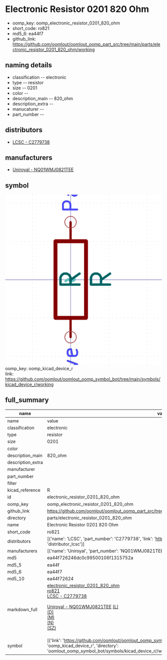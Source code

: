 # Electronic Resistor 0201 820 Ohm

  
* oomp_key: oomp_electronic_resistor_0201_820_ohm 
* short_code: ro821
* md5_6: ea44f7  
* github_link: https://github.com/oomlout/oomlout_oomp_part_src/tree/main/parts/electronic_resistor_0201_820_ohm/working  
## naming details
* classification -- electronic
* type -- resistor
* size -- 0201
* color -- 
* description_main -- 820_ohm
* description_extra -- 
* manucaturer -- 
* part_number -- 

## distributors
* [LCSC - C2779738](https://lcsc.com/product-detail/C2779738.html)  

## manufacturers
* [Uniroyal - NQ01WMJ0821TEE]()  

## symbol

![](symbol/0/working/working_600.png)  
oomp_key: oomp_kicad_device_r  
link: https://github.com/oomlout/oomlout_oomp_symbol_bot/tree/main/symbols/kicad_device_r/working  


## full_summary
| name | value | 
| --- | --- | 
| name | value | 
| classification | electronic | 
| type | resistor | 
| size | 0201 | 
| color |  | 
| description_main | 820_ohm | 
| description_extra |  | 
| manufacturer |  | 
| part_number |  | 
| filter |  | 
| kicad_reference | R | 
| id | electronic_resistor_0201_820_ohm | 
| oomp_key | oomp_electronic_resistor_0201_820_ohm | 
| github_link | https://github.com/oomlout/oomlout_oomp_part_src/tree/main/parts/electronic_resistor_0201_820_ohm/working | 
| directory | parts/electronic_resistor_0201_820_ohm | 
| name | Electronic Resistor 0201 820 Ohm | 
| short_code | ro821 | 
| distributors | [{'name': 'LCSC', 'part_number': 'C2779738', 'link': 'https://lcsc.com/product-detail/C2779738.html', 'id': 'distributor_lcsc'}] | 
| manufacturers | [{'name': 'Uniroyal', 'part_number': 'NQ01WMJ0821TEE', 'link': '', 'id': 'manufacturer_uniroyal'}] | 
| md5 | ea44f726246dc0c99500106f1315752a | 
| md5_5 | ea44f | 
| md5_6 | ea44f7 | 
| md5_10 | ea44f72624 | 
| markdown_full | [electronic_resistor_0201_820_ohm](https://github.com/oomlout/oomlout_oomp_part_src/tree/main/parts/electronic_resistor_0201_820_ohm/working)<br>[ro821](https://github.com/oomlout/oomlout_oomp_part_src/tree/main/parts/electronic_resistor_0201_820_ohm/working)<br>[LCSC - C2779738<br>](https://lcsc.com/product-detail/C2779738.html)<br>[Uniroyal - NQ01WMJ0821TEE]() [(L)<br>](https://www.lcsc.com/search?q=NQ01WMJ0821TEE)[(D)<br>](https://www.digikey.com/en/products?,keywords=NQ01WMJ0821TEE)[(M)<br>](https://www.mouser.com/Search/Refine?Keyword=NQ01WMJ0821TEE)[(N)<br>](https://www.newark.com/search?st=NQ01WMJ0821TEE)[(SZ)<br>](https://so.szlcsc.com/global.html?k=NQ01WMJ0821TEE)<br> | 
| symbol | [{'link': 'https://github.com/oomlout/oomlout_oomp_symbol_bot/tree/main/symbols/kicad_device_r', 'oomp_key': 'oomp_kicad_device_r', 'directory': 'oomlout_oomp_symbol_bot/symbols/kicad_device_r//working/working.kicad_sym'}] | 
